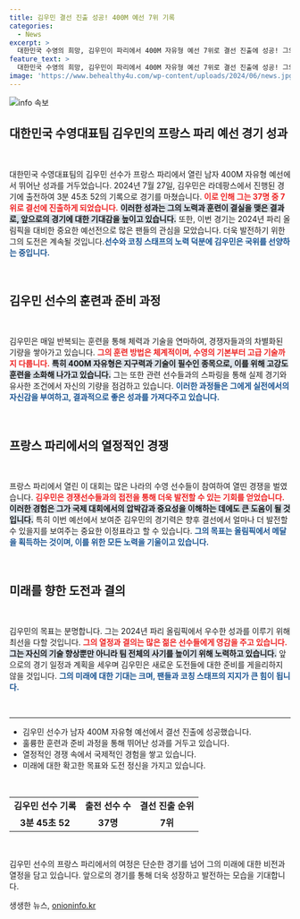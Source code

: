 ```yaml
---
title: 김우민 결선 진출 성공! 400M 예선 7위 기록
categories:
  - News
excerpt: >
  대한민국 수영의 희망, 김우민이 파리에서 400M 자유형 예선 7위로 결선 진출에 성공! 그의 역영 순간이 여러분을 사로잡을 것이다.
feature_text: >
  대한민국 수영의 희망, 김우민이 파리에서 400M 자유형 예선 7위로 결선 진출에 성공! 그의 역영 순간이 여러분을 사로잡을 것이다.
image: 'https://www.behealthy4u.com/wp-content/uploads/2024/06/news.jpg'
---
```


<p><img src="https://www.behealthy4u.com/wp-content/uploads/2024/06/news.jpg" alt="info 속보" /></p>

<h2 data-ke-size="size26">대한민국 수영대표팀 김우민의 프랑스 파리 예선 경기 성과</h2>

<p data-ke-size="size16">&nbsp;</p>

<p>대한민국 수영대표팀의 김우민 선수가 프랑스 파리에서 열린 남자 400M 자유형 예선에서 뛰어난 성과를 거두었습니다. 2024년 7월 27일, 김우민은 라데팡스에서 진행된 경기에 출전하여 3분 45초 52의 기록으로 경기를 마쳤습니다. <b><span style="color: #ee2323;">이로 인해 그는 37명 중 7위로 결선에 진출하게 되었습니다.</span></b> <b><span style="background-color: #21538527;">이러한 성과는 그의 노력과 훈련이 결실을 맺은 결과로, 앞으로의 경기에 대한 기대감을 높이고 있습니다.</span></b> 또한, 이번 경기는 2024년 파리 올림픽을 대비한 중요한 예선전으로 많은 팬들의 관심을 모았습니다.  더욱 발전하기 위한 그의 도전은 계속될 것입니다.<b><span style="color: #1a5490;">선수와 코칭 스태프의 노력 덕분에 김우민은 국위를 선양하는 중입니다.</span></b></p>

<p data-ke-size="size16">&nbsp;</p>

<h2 data-ke-size="size26">김우민 선수의 훈련과 준비 과정</h2>

<p data-ke-size="size16">&nbsp;</p>

<p>김우민은 매일 반복되는 훈련을 통해 체력과 기술을 연마하여, 경쟁자들과의 차별화된 기량을 쌓아가고 있습니다. <b><span style="color: #ee2323;">그의 훈련 방법은 체계적이며, 수영의 기본부터 고급 기술까지 다룹니다.</span></b> <b><span style="background-color: #21538527;">특히 400M 자유형은 지구력과 기술이 필수인 종목으로, 이를 위해 고강도 훈련을 소화해 나가고 있습니다.</span></b> 그는 또한 관련 선수들과의 스파링을 통해 실제 경기와 유사한 조건에서 자신의 기량을 점검하고 있습니다. <b><span style="color: #1a5490;">이러한 과정들은 그에게 실전에서의 자신감을 부여하고, 결과적으로 좋은 성과를 가져다주고 있습니다.</span></b></p>

<p data-ke-size="size16">&nbsp;</p>

<h2 data-ke-size="size26">프랑스 파리에서의 열정적인 경쟁</h2>

<p data-ke-size="size16">&nbsp;</p>

<p>프랑스 파리에서 열린 이 대회는 많은 나라의 수영 선수들이 참여하여 열띤 경쟁을 벌였습니다. <b><span style="color: #ee2323;">김우민은 경쟁선수들과의 접전을 통해 더욱 발전할 수 있는 기회를 얻었습니다.</span></b> <b><span style="background-color: #21538527;">이러한 경험은 그가 국제 대회에서의 압박감과 중요성을 이해하는 데에도 큰 도움이 될 것입니다.</span></b> 특히 이번 예선에서 보여준 김우민의 경기력은 향후 결선에서 얼마나 더 발전할 수 있을지를 보여주는 중요한 이정표라고 할 수 있습니다. <b><span style="color: #1a5490;">그의 목표는 올림픽에서 메달을 획득하는 것이며, 이를 위한 모든 노력을 기울이고 있습니다.</span></b></p>

<p data-ke-size="size16">&nbsp;</p>

<h2 data-ke-size="size26">미래를 향한 도전과 결의</h2>

<p data-ke-size="size16">&nbsp;</p>

<p>김우민의 목표는 분명합니다. 그는 2024년 파리 올림픽에서 우수한 성과를 이루기 위해 최선을 다할 것입니다. <b><span style="color: #ee2323;">그의 열정과 결의는 많은 젊은 선수들에게 영감을 주고 있습니다.</span></b> <b><span style="background-color: #21538527;">그는 자신의 기술 향상뿐만 아니라 팀 전체의 사기를 높이기 위해 노력하고 있습니다.</span></b> 앞으로의 경기 일정과 계획을 세우며 김우민은 새로운 도전들에 대한 준비를 게을리하지 않을 것입니다. <b><span style="color: #1a5490;">그의 미래에 대한 기대는 크며, 팬들과 코칭 스태프의 지지가 큰 힘이 됩니다.</span></b></p>

<p data-ke-size="size16">&nbsp;</p>

<hr>

<ul>
    <li>김우민 선수가 남자 400M 자유형 예선에서 결선 진출에 성공했습니다.</li>
    <li>훌륭한 훈련과 준비 과정을 통해 뛰어난 성과를 거두고 있습니다.</li>
    <li>열정적인 경쟁 속에서 국제적인 경험을 쌓고 있습니다.</li>
    <li>미래에 대한 확고한 목표와 도전 정신을 가지고 있습니다.</li>
</ul>

<p data-ke-size="size16">&nbsp;</p>

<table style="width: 100%; border-collapse: collapse;">
    <tr>
        <td style="text-align: center; height: 17px;"><b>김우민 선수 기록</b></td>
        <td style="text-align: center; height: 17px;"><b>출전 선수 수</b></td>
        <td style="text-align: center; height: 17px;"><b>결선 진출 순위</b></td>
    </tr>
    <tr>
        <td style="text-align: center; height: 17px;"><b>3분 45초 52</b></td>
        <td style="text-align: center; height: 17px;"><b>37명</b></td>
        <td style="text-align: center; height: 17px;"><b>7위</b></td>
    </tr>
</table>

<p data-ke-size="size16">&nbsp;</p>

<p>김우민 선수의 프랑스 파리에서의 여정은 단순한 경기를 넘어 그의 미래에 대한 비전과 열정을 담고 있습니다. 앞으로의 경기를 통해 더욱 성장하고 발전하는 모습을 기대합니다.</p>
생생한 뉴스, <a href="https://onioninfo.kr" rel="dofollow">onioninfo.kr</a>


